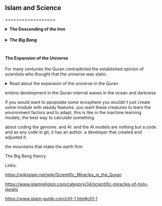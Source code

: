 

## Islam and Science
==================
<style>
  code {
    white-space : pre-wrap !important;
    word-break: break-word;
  }
</style>

<details>
<summary><b>The Descending of the Iron </b></summary>

	"And We also sent down iron in which there lies great force and which has many uses for mankind…"
	(Quran 57:25)

</details>

<details>
<summary><h5 style="display:inline-block">The Big Bang</h5s></summary>

100 years ago, the world’s best scientific minds thought that the universe had always existed. Since it always existed, it didn’t need a Creator.

Einstein changed all that.

His ‘field equations’ suggested that the universe was expanding like a balloon. The mathematician and Belgian Priest, George Lemaître, realised that this expansion had to have started from somewhere. It must have come from an initial, dense point. This idea became known as the Big Bang. Today, it is the basis for understanding the origin of the universe.

What few people know however is that the Holy Quran described the Big Bang perfectly, 1400 years earlier.

	اَوَ لَمۡ یَرَ الَّذِیۡنَ کَفَرُوۡۤا اَنَّ السَّمٰوٰتِ وَ الۡاَرۡضَ کَانَتَا رَتۡقًا فَفَتَقۡنٰہُمَا ؕ وَ جَعَلۡنَا مِنَ الۡمَآءِ کُلَّ شَیۡءٍ حَیٍّ ؕ اَفَلَا یُؤۡمِنُوۡنَ	
	"Do not the disbelievers see that the heavens and the earth were a closed-up mass (ratqan), then We opened them out? And We made from water every living thing. Will they not then believe?" 
	Holy Quran, 21:31

The arabic word ratqan means a closed-up mass. It also means darkness. A dark, closed-up mass is a perfect description of what we know the universe looked like in its earliest moments. The heavens and the Earth were indeed opened out from this mass to produce the universe we see today.

The verse further says that water is the basis of life. This is now an accepted scientific fact. When NASA look for planets that can bear life, they look for water.
</details>


#### The Expansion of the Universe

For many centuries the Quran contradicted the established opinion of scientists who thought that the universe was static. 

<details>

<summary> Read about the expansion of the universe in the Quran </summary>

Einstein’s equations tell us that the universe is expanding. This discovery surprised everyone.

For decades thereafter, scientists thought the universe exploded out of the Big Bang, and has been slowing down ever since. But they were wrong. The universe’s expansion has recently been speeding up. This mysterious re-expansion is driven by what we call dark energy. About 5 billion years ago, this mysterious anti-gravity began pushing the universe outwards once more.

The Holy Quran describes this perfectly:

	وَالسَّمَاءَ بَنَيْنَاهَا بِأَيْدٍ وَإِنَّا لَمُوسِعُونَ>
	 "And We have built the heaven with might and We continue to expand it indeed."
	 Holy Quran 51:48

This astonishing verse does not just tell us that the universe has expanded. The arabic ‘la-mūsiʿūna’ tells us that the universe is continuing to expand.

Such a statement is a sure sign of the Prophet Muhammad’s truth, peace be upon him.

To read more about Big Bang cosmology in the Quran, see this in-depth article.
</details>


embrio development in the Quran
internal waves in the ocean and darkness

if you would want to ppopulate some ecosphere you wouldn't just create some module with steady features. you want these creatures to learn the environment factors and to adapt. this is like in the machine learning models, the best way to calculate something.

about coding the genome. and AI.
and the AI models are nothing but a code. and as any code in git, it has an author. a developer that created and adjusted it.

the mountains that make the earth firm

The Big Bang theory

Links:

https://wikiislam.net/wiki/Scientific_Miracles_in_the_Quran

https://www.islamreligion.com/category/34/scientific-miracles-of-holy-quran/

https://www.islam-guide.com/ch1-1.htm#ch1-1



